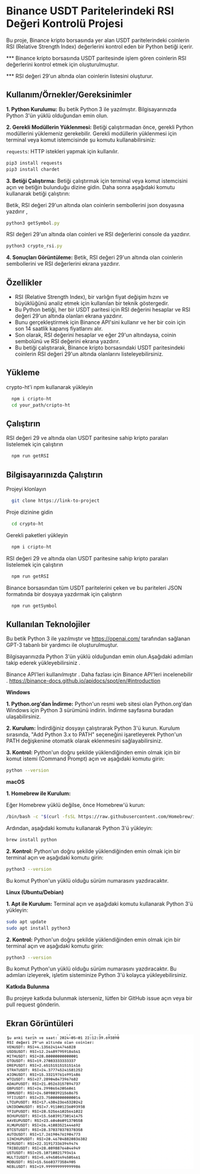 # Binance USDT Paritelerindeki RSI Değeri Kontrolü Projesi

Bu proje, Binance kripto borsasında yer alan USDT paritelerindeki coinlerin RSI (Relative Strength Index) değerlerini kontrol eden bir Python betiği içerir.

*** Binance kripto borsasında USDT paritesinde işlem gören coinlerin RSI değerlerini kontrol etmek için oluşturulmuştur.

*** RSI değeri 29'un altında olan coinlerin listesini oluşturur.

## Kullanım/Örnekler/Gereksinimler

**1. Python Kurulumu:** Bu betik Python 3 ile yazılmıştır. Bilgisayarınızda Python 3'ün yüklü olduğundan emin olun.

**2. Gerekli Modüllerin Yüklenmesi:** Betiği çalıştırmadan önce, gerekli Python modüllerini yüklemeniz gerekebilir. Gerekli modüllerin yüklenmesi için terminal veya komut istemcisinde şu komutu kullanabilirsiniz:

`requests`: HTTP istekleri yapmak için kullanılır.

```javascript {"id":"01HWTY2MR14D7N697GC6H2YYSP"}
pip3 install requests
pip3 install chardet
```

**3. Betiği Çalıştırma:** Betiği çalıştırmak için terminal veya komut istemcisini açın ve betiğin bulunduğu dizine gidin. Daha sonra aşağıdaki komutu kullanarak betiği çalıştırın:

Betik, RSI değeri 29'un altında olan coinlerin sembollerini json dosyasına yazdırır ,

```javascript {"id":"01HWTY2MR21TNQYS4367NZB1MZ"}
python3 getSymbol.py
```

RSI değeri 29'un altında olan coinleri ve RSI değerlerini console da yazdırır.

```javascript {"id":"01HWTY2MR21TNQYS436BBER63E"}
python3 crypto_rsi.py
```

**4. Sonuçları Görüntüleme:** Betik, RSI değeri 29'un altında olan coinlerin sembollerini ve RSI değerlerini ekrana yazdırır.

## Özellikler

- RSI (Relative Strength Index), bir varlığın fiyat değişim hızını ve büyüklüğünü analiz etmek için kullanılan bir teknik göstergedir.
- Bu Python betiği, her bir USDT paritesi için RSI değerini hesaplar ve RSI değeri 29'un altında olanları ekrana yazdırır.
- Bunu gerçekleştirmek için Binance API'sini kullanır ve her bir coin için son 14 saatlik kapanış fiyatlarını alır.
- Son olarak, RSI değerini hesaplar ve eğer 29'un altındaysa, coinin sembolünü ve RSI değerini ekrana yazdırır.
- Bu betiği çalıştırarak, Binance kripto borsasındaki USDT paritesindeki coinlerin RSI değeri 29'un altında olanlarını listeleyebilirsiniz.

## Yükleme

crypto-ht'i npm kullanarak yükleyin

```bash {"id":"01HWTY2MR21TNQYS436F7995CG"}
  npm i cripto-ht
  cd your_path/cripto-ht
```

## Çalıştırın

RSI değeri 29 ve altında olan USDT paritesine sahip kripto paraları listelemek için çalıştırın

```bash {"id":"01HWTY2MR21TNQYS436GDX5CDR"}
  npm run getRSI
```

## Bilgisayarınızda Çalıştırın

Projeyi klonlayın

```bash {"id":"01HWTY2MR21TNQYS436JHZMKWG"}
  git clone https://link-to-project
```

Proje dizinine gidin

```bash {"id":"01HWTY2MR21TNQYS436K5X2CEA"}
  cd crypto-ht
```

Gerekli paketleri yükleyin

```bash {"id":"01HWTY2MR21TNQYS436NZV41TM"}
  npm i cripto-ht
```

RSI değeri 29 ve altında olan USDT paritesine sahip kripto paraları listelemek için çalıştırın

```bash {"id":"01HWTY2MR21TNQYS436RK8VA5D"}
  npm run getRSI
```

Binance borsasından tüm USDT paritelerini çeken ve bu pariteleri JSON formatında bir dosyaya yazdırmak için çalıştırın

```bash {"id":"01HWTY2MR21TNQYS436TH57CVF"}
  npm run getSymbol
```

## Kullanılan Teknolojiler

Bu betik Python 3 ile yazılmıştır ve  https://openai.com/ tarafından sağlanan GPT-3 tabanlı bir yardımcı ile oluşturulmuştur.

Bilgisayarınızda Python 3'ün yüklü olduğundan emin olun.Aşağıdaki adımları takip ederek yükleyebilirsiniz .

Binance API'leri kullanılmıştır . Daha fazlası için Binance API'leri incelenebilir . https://binance-docs.github.io/apidocs/spot/en/#introduction

**Windows**

**1. Python.org'dan İndirme:**
Python'un resmi web sitesi olan Python.org'dan Windows için Python 3 sürümünü indirin. İndirme sayfasına buradan ulaşabilirsiniz.

**2. Kurulum:**
İndirdiğiniz dosyayı çalıştırarak Python 3'ü kurun. Kurulum sırasında, "Add Python 3.x to PATH" seçeneğini işaretleyerek Python'un PATH değişkenine otomatik olarak eklenmesini sağlayabilirsiniz.

**3. Kontrol:**
Python'un doğru şekilde yüklendiğinden emin olmak için bir komut istemi (Command Prompt) açın ve aşağıdaki komutu girin:

```sh {"id":"01HWTY2MR21TNQYS436XB43MQ2"}
python --version
```

**macOS**

**1. Homebrew ile Kurulum:**

Eğer Homebrew yüklü değilse, önce Homebrew'ü kurun:

```sh {"id":"01HWTY2MR21TNQYS436Z1C1JRV"}
/bin/bash -c "$(curl -fsSL https://raw.githubusercontent.com/Homebrew/install/HEAD/install.sh)"
```

Ardından, aşağıdaki komutu kullanarak Python 3'ü yükleyin:

```sh {"id":"01HWTY2MR21TNQYS43702VRD9D"}
brew install python
```

**2. Kontrol:**
Python'un doğru şekilde yüklendiğinden emin olmak için bir terminal açın ve aşağıdaki komutu girin:

```sh {"id":"01HWTY2MR21TNQYS43715B9DCT"}
python3 --version
```

Bu komut Python'un yüklü olduğu sürüm numarasını yazdıracaktır.

**Linux (Ubuntu/Debian)**

**1. Apt ile Kurulum:**
Terminal açın ve aşağıdaki komutu kullanarak Python 3'ü yükleyin:

```sh {"id":"01HWTY2MR3HTAG84CC1KACCH4M"}
sudo apt update
sudo apt install python3
```

**2. Kontrol:**
Python'un doğru şekilde yüklendiğinden emin olmak için bir terminal açın ve aşağıdaki komutu girin:

```sh {"id":"01HWTY2MR3HTAG84CC1PHPXGBQ"}
python3 --version
```

Bu komut Python'un yüklü olduğu sürüm numarasını yazdıracaktır.
Bu adımları izleyerek, işletim sisteminize Python 3'ü kolayca yükleyebilirsiniz.

**Katkıda Bulunma**

Bu projeye katkıda bulunmak isterseniz, lütfen bir GitHub issue açın veya bir pull request gönderin.

## Ekran Görüntüleri

![Uygulama Ekran Görüntüsü](././consoleApp.png)
